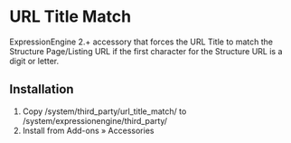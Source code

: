 URL Title Match
==================

ExpressionEngine 2.+ accessory that forces the URL Title to match the Structure Page/Listing URL if the first character for the Structure URL is a digit or letter.


Installation
------------
1. Copy /system/third_party/url_title_match/ to /system/expressionengine/third_party/
2. Install from Add-ons » Accessories